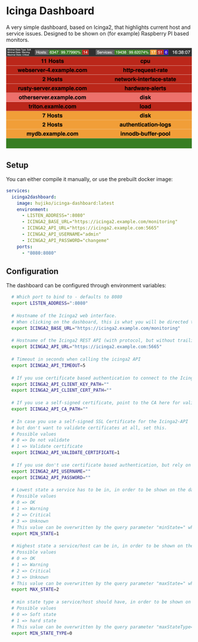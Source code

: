 # Icinga Dashboard

A very simple dashboard, based on Icinga2, that highlights current host and service issues. Designed to be shown on (for example) Raspberry PI based monitors.

![screenshot](https://github.com/hujiko/icinga-dashboard/raw/master/docs/screenshot.png)

## Setup

You can either compile it manually, or use the prebuilt docker image:

```yaml
services:
  icinga2dashboard:
    image: hujiko/icinga-dashboard:latest
    environment:
      - LISTEN_ADDRESS=":8080"
      - ICINGA2_BASE_URL="https://icinga2.example.com/monitoring"
      - ICINGA2_API_URL="https://icinga2.example.com:5665"
      - ICINGA2_API_USERNAME="admin"
      - ICINGA2_API_PASSWORD="changeme"
    ports:
      - "8080:8080"
```

## Configuration

The dashboard can be configured through environment variables:

```bash
  # Which port to bind to - defaults to 8080
  export LISTEN_ADDRESS=":8080"

  # Hostname of the Icinga2 web interface.
  # When clicking on the dashboard, this is what you will be directed to
  export ICINGA2_BASE_URL="https://icinga2.example.com/monitoring"

  # Hostname of the Icinga2 REST API (with protocol, but without trailing slash)
  export ICINGA2_API_URL="https://icinga2.example.com:5665"

  # Timeout in seconds when calling the icinga2 API
  export ICINGA2_API_TIMEOUT=5

  # If you use certificate based authentication to connect to the Icinga2-API, set those variables
  export ICINGA2_API_CLIENT_KEY_PATH=""
  export ICINGA2_API_CLIENT_CERT_PATH=""

  # If you use a self-signed certificate, point to the CA here for validation
  export ICINGA2_API_CA_PATH=""

  # In case you use a self-signed SSL Certificate for the Icinga2-API
  # but don't want to validate certificates at all, set this.
  # Possible values
  # 0 => Do not validate
  # 1 => Validate certificate
  export ICINGA2_API_VALIDATE_CERTIFICATE=1

  # If you use don't use certificate based authentication, but rely on username and password
  export ICINGA2_API_USERNAME=""
  export ICINGA2_API_PASSWORD=""

  # Lowest state a service has to be in, in order to be shown on the dashboad.
  # Possible values
  # 0 => OK
  # 1 => Warning
  # 2 => Critical
  # 3 => Unknown
  # This value can be overwritten by the query parameter "minState=" when opening the dashboard in a browser.
  export MIN_STATE=1

  # Highest state a service/host can be in, in order to be shown on the dashboad.
  # Possible values
  # 0 => OK
  # 1 => Warning
  # 2 => Critical
  # 3 => Unknown
  # This value can be overwritten by the query parameter "maxState=" when opening the dashboard in a browser.
  export MAX_STATE=2

  # min state type a service/host should have, in order to be shown on the dashboad.
  # Possible values
  # 0 => Soft state
  # 1 => hard state
  # This value can be overwritten by the query parameter "maxStateType=" when opening the dashboard in a browser.
  export MIN_STATE_TYPE=0
```
